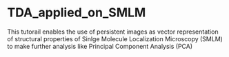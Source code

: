 # TDA_applied_on_SMLM
This tutorail enables the use of persistent images as vector representation of structural properties of Sinlge Molecule Localization Microscopy (SMLM) to make further analysis like Principal Component Analysis (PCA)

